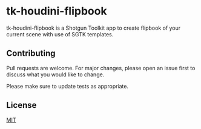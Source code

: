 # tk-houdini-flipbook

tk-houdini-flipbook is a Shotgun Toolkit app to create flipbook of your current scene with use of SGTK templates. 

## Contributing
Pull requests are welcome. For major changes, please open an issue first to discuss what you would like to change.

Please make sure to update tests as appropriate.

## License
[MIT](https://choosealicense.com/licenses/mit/)